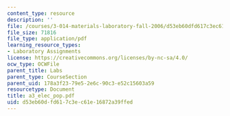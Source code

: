 ```yaml
---
content_type: resource
description: ''
file: /courses/3-014-materials-laboratory-fall-2006/d53eb60dfd617c3ec61e16872a39ffed_a3_elec_pop.pdf
file_size: 71816
file_type: application/pdf
learning_resource_types:
- Laboratory Assignments
license: https://creativecommons.org/licenses/by-nc-sa/4.0/
ocw_type: OCWFile
parent_title: Labs
parent_type: CourseSection
parent_uid: 178a3f23-79e5-2e6c-90c3-e52c15603a59
resourcetype: Document
title: a3_elec_pop.pdf
uid: d53eb60d-fd61-7c3e-c61e-16872a39ffed
---
```

